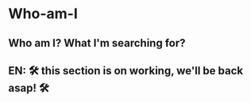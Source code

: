 # Who-am-I
Who am I? What I'm searching for?
---
EN: 🛠️ this section is on working, we'll be back asap! 🛠️
---
